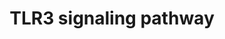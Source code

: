 ---
annotations:
- id: PW:0000003
  parent: signaling pathway
  type: Pathway Ontology
  value: signaling pathway
authors:
- Andra
- MaintBot
- Khanspers
- MirellaKalafati
description: ''
last-edited: 2016-07-25
organisms:
- Gallus gallus
redirect_from:
- /index.php/Pathway:WP1773
- /instance/WP1773
revision: null
schema-jsonld:
- '@context': https://schema.org/
  '@id': https://wikipathways.github.io/pathways/WP1773.html
  '@type': Dataset
  creator:
    '@type': Organization
    name: WikiPathways
  description: ''
  keywords:
  - ''
  - ADP
  - ATP
  - IRF7
  - TLR3
  - TTBK1
  - Viral dsRNA (-) Stranded
  - 'Viral dsRNA : TLR3 : TIKAM1'
  - 'ds viral RNA : TLR3 : TIKAM1 : TBK1 : complex'
  - viral dsRNA bound to TLR3
  license: CC0
  name: TLR3 signaling pathway
seo: CreativeWork
title: TLR3 signaling pathway
wpid: WP1773
---